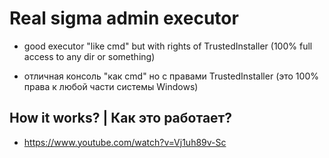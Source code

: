 # Real sigma admin executor

- good executor "like cmd" but with rights of TrustedInstaller (100% full access to any dir or something)

- отличная консоль "как cmd" но с правами TrustedInstaller (это 100% права к любой части системы Windows)

## How it works? | Как это работает?
- https://www.youtube.com/watch?v=Vj1uh89v-Sc
